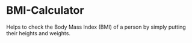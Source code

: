 # BMI-Calculator
Helps to check the Body Mass Index (BMI) of a person by simply putting their heights and weights.
